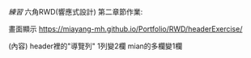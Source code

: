 *練習*
六角RWD(響應式設計) 
第二章節作業:

畫面顯示
https://miayang-mh.github.io/Portfolio/RWD/headerExercise/

(內容)
header裡的"導覽列" 1列變2欄
mian的多欄變1欄

